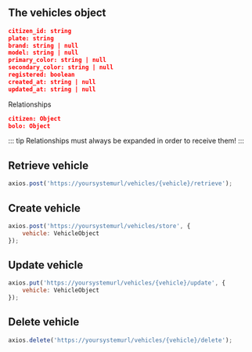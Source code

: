 ## The vehicles object
```json
citizen_id: string
plate: string
brand: string | null
model: string | null
primary_color: string | null
secondary_color: string | null
registered: boolean
created_at: string | null
updated_at: string | null
```

Relationships
```json
citizen: Object
bolo: Object
```

::: tip
Relationships must always be expanded in order to receive them!
:::

## Retrieve vehicle

```js
axios.post('https://yoursystemurl/vehicles/{vehicle}/retrieve');
```

## Create vehicle
```js
axios.post('https://yoursystemurl/vehicles/store', {
    vehicle: VehicleObject
});
```

## Update vehicle

```js
axios.put('https://yoursystemurl/vehicles/{vehicle}/update', {
    vehicle: VehicleObject
});
```

## Delete vehicle

```js
axios.delete('https://yoursystemurl/vehicles/{vehicle}/delete');
```